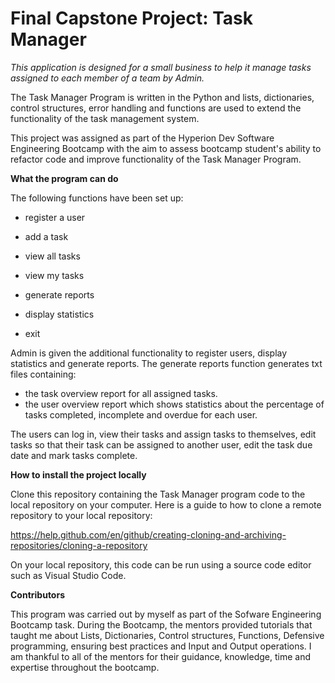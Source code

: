  # Final Capstone Project: Task Manager

*This application is designed for a small business to help it manage tasks assigned to each member of a team by Admin.*

The Task Manager Program is written in the Python and lists, dictionaries, control structures, error handling and functions are used to extend
the functionality of the task management system. 

This project was assigned as part of the Hyperion Dev Software Engineering Bootcamp with the aim to assess bootcamp
student's ability to refactor code and improve functionality of the Task Manager Program.  


**What the program can do**


The following functions have been set up:

- register a user

- add a task

- view all tasks

- view my tasks

- generate reports

- display statistics

- exit


Admin is given the additional functionality to register users, display statistics  and generate reports.  The generate reports function generates txt files containing:
- the task overview report for all assigned tasks.
- the user overview report which shows statistics about the percentage of tasks completed, incomplete and overdue for each user.

The users can log in, view their tasks and assign tasks to themselves, edit tasks so that their task can be assigned to another user,
edit the task due date and mark tasks complete. 


**How to install the project locally**

Clone this repository containing the Task Manager program code to the local repository on your computer.
Here is a guide to how to clone a remote repository to your local repository:

<https://help.github.com/en/github/creating-cloning-and-archiving-repositories/cloning-a-repository>

On your local repository, this code can be run using a source code editor such as Visual Studio Code.


**Contributors**

This program was carried out by myself as part of the Sofware Engineering Bootcamp task.  During the Bootcamp, the mentors provided tutorials
that taught me about Lists, Dictionaries, Control structures, Functions, Defensive programming, ensuring best practices and Input and Output operations.
I am thankful to all of the mentors for their guidance, knowledge, time and expertise throughout the bootcamp.
